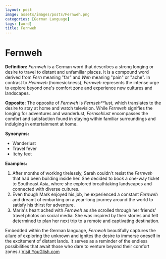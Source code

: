 ```yaml
---
layout: post
image: assets/images/posts/Fernweh.png
categories: [German Language]
tags: [word]
title: Fernweh
---
```


# Fernweh

**Definition:**
*Fernweh* is a German word that describes a strong longing or desire to travel to distant and unfamiliar places. It is a compound word derived from *Fern* meaning "far" and *Weh* meaning "pain" or "ache". In contrast to *Heimweh* (homesickness), *Fernweh* represents the intense urge to explore beyond one's comfort zone and experience new cultures and landscapes.

**Opposite:**
The opposite of *Fernweh* is *Fernseh**lust*, which translates to the desire to stay at home and watch television. While *Fernweh* signifies the longing for adventures and wanderlust, *Fernsehlust* encompasses the comfort and satisfaction found in staying within familiar surroundings and indulging in entertainment at home.

**Synonyms:**

- Wanderlust
- Travel fever
- Itchy feet

**Examples:**

1. After months of working tirelessly, Sarah couldn't resist the *Fernweh* that had been building inside her. She decided to book a one-way ticket to Southeast Asia, where she explored breathtaking landscapes and connected with diverse cultures.
2. Even though Mark enjoyed his job, he experienced a constant *Fernweh* and dreamt of embarking on a year-long journey around the world to satisfy his thirst for adventure.
3. Maria's heart ached with *Fernweh* as she scrolled through her friends' travel photos on social media. She was inspired by their stories and felt determined to plan her next trip to a remote and captivating destination.

Embedded within the German language, *Fernweh* beautifully captures the allure of exploring the unknown and ignites the desire to immerse oneself in the excitement of distant lands. It serves as a reminder of the endless possibilities that await those who dare to venture beyond their comfort zones.\ <a id="yg-widget-0" class="youglish-widget" data-query="Fernweh" data-lang="german" data-components="8412" data-auto-start="0" data-bkg-color="theme_light" data-title="How%20to%20pronounce%20Fernweh%20in%20German"  rel="nofollow" href="https://youglish.com">Visit YouGlish.com</a><script async src="https://youglish.com/public/emb/widget.js" charset="utf-8"></script>